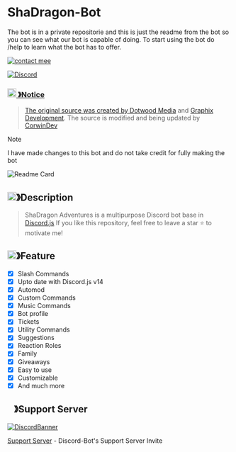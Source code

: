 # ShaDragon-Bot

The bot is in a private repositorie and this is just the readme from the bot so you can see what our bot is capable of doing. To start using the bot do /help to learn what the bot has to offer.

<a href="https://discord.com/channels/@me/1047843117883199539"> <img src="https://discord.c99.nl/widget/theme-1/1047843117883199539.png" alt="contact mee">

![Discord](https://img.shields.io/discord/1052653325021085799)

### <img src="https://cdn.discordapp.com/emojis/1055803759831294013.png" width="20px" height="20px"> 》Notice 
> The original source was created by [Dotwood Media](https://github.com/DotwoodMedia) and [Graphix Development](https://github.com/GraphixDevelopment). The source is modified and being updated by [CorwinDev](https://github.com/CorwinDev)

> [!NOTE]
> I have made changes to this bot and do not take credit for fully making the bot

![Readme Card](https://github-readme-stats.vercel.app/api/pin/?username=corwindev&repo=Discord-bot&theme=tokyonight)

## <img src="https://cdn.discordapp.com/emojis/859424401186095114.png" width="20px" height="20px">》Description 
> ShaDragon Adventures is a multipurpose Discord bot base in [Discord.js](https://github.com/Discordjs/discordjs)
If you like this repository, feel free to leave a star ⭐ to motivate me!

## <img src="https://cdn.discordapp.com/emojis/852881450667081728.gif" width="20px" height="20px">》Feature
- [x] Slash Commands 
- [x] Upto date with Discord.js v14
- [x] Automod
- [x] Custom Commands
- [x] Music Commands
- [x] Bot profile 
- [x] Tickets
- [x] Utility Commands
- [x] Suggestions 
- [x] Reaction Roles
- [x] Family
- [x] Giveaways 
- [x] Easy to use
- [x] Customizable
- [x] And much more

## <img src="https://cdn.discordapp.com/emojis/1036083490292244493.png" width="15px" height="15px">》Support Server
[![DiscordBanner](https://invidget.switchblade.xyz/CcNhDGea7M)](https://discord.gg/CcNhDGea7M)

[Support Server](https://discord.gg/CcNhDGea7M) - Discord-Bot's Support Server Invite
